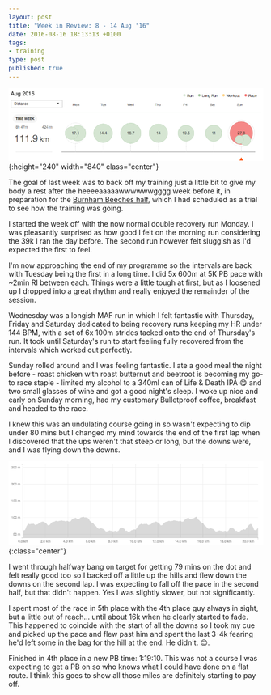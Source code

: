 ```yaml
---
layout: post
title: "Week in Review: 8 - 14 Aug '16"
date: 2016-08-16 18:13:13 +0100
tags:
- training
type: post
published: true
---
```


![Week in Review: 8 - 14 Aug '16](/img/week-in-review-8-14Aug16.png){:height="240" width="840" class="center"}

The goal of last week was to back off my training just a little bit to give my body a rest after the heeeeaaaaawwwwwwgggg week before it, in preparation for the [Burnham Beeches half](https://bbhm.burnhamjoggers.org.uk/), which I had scheduled as a trial to see how the training was going.

I started the week off with the now normal double recovery run Monday. I was pleasantly surprised as how good I felt on the morning run considering the 39k I ran the day before.  The second run however felt sluggish as I'd expected the first to feel.

I'm now approaching the end of my programme so the intervals are back with Tuesday being the first in a long time. I did 5x 600m at 5K PB pace with ~2min RI between each.  Things were a little tough at first, but as I loosened up I dropped into a great rhythm and really enjoyed the remainder of the session.

Wednesday was a longish MAF run in which I felt fantastic with Thursday, Friday and Saturday dedicated to being recovery runs keeping my HR under 144 BPM, with a set of 6x 100m strides tacked onto the end of Thursday's run. It took until Saturday's run to start feeling fully recovered from the intervals which worked out perfectly.

Sunday rolled around and I was feeling fantastic.  I ate a good meal the night before - roast chicken with roast butternut and beetroot is becoming my go-to race staple - limited my alcohol to a 340ml can of Life & Death IPA 😋 and two small glasses of wine and got a good night's sleep.  I woke up nice and early on Sunday morning, had my customary Bulletproof coffee, breakfast and headed to the race.

I knew this was an undulating course going in so wasn't expecting to dip under 80 mins but I changed my mind towards the end of the first lap when I discovered that the ups weren't that steep or long, but the downs were, and I was flying down the downs.

![Burnham Beeches half marathon profile](/img/burnham-beeches-half-profile.png){:class="center"}

I went through halfway bang on target for getting 79 mins on the dot and felt really good too so I backed off a little up the hills and flew down the downs on the second lap. I was expecting to fall off the pace in the second half, but that didn't happen. Yes I was slightly slower, but not significantly.

I spent most of the race in 5th place with the 4th place guy always in sight, but a little out of reach... until about 16k when he clearly started to fade. This happened to coincide with the start of all the downs so I took my cue and picked up the pace and flew past him and spent the last 3-4k fearing he'd left some in the bag for the hill at the end. He didn't. :heart_eyes:.

Finished in 4th place in a new PB time: 1:19:10. This was not a course I was expecting to get a PB on so who knows what I could have done on a flat route. I think this goes to show all those miles are definitely starting to pay off.
